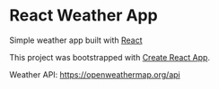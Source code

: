 # React Weather App

Simple weather app built with [React](https://reactjs.org/)

This project was bootstrapped with [Create React App](https://github.com/facebookincubator/create-react-app).

Weather API: https://openweathermap.org/api


